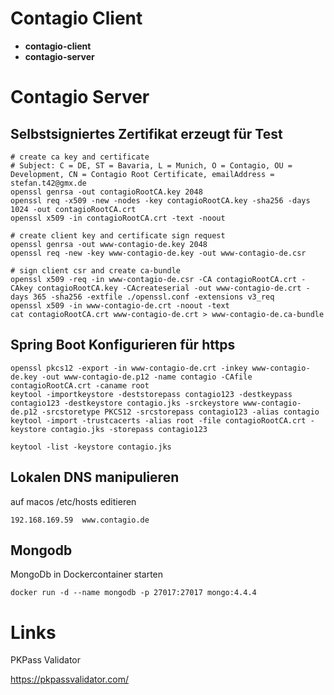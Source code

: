 # Contagio Client

* **contagio-client**
* **contagio-server**

# Contagio Server

## Selbstsigniertes Zertifikat erzeugt für Test
```
# create ca key and certificate
# Subject: C = DE, ST = Bavaria, L = Munich, O = Contagio, OU = Development, CN = Contagio Root Certificate, emailAddress = stefan.t42@gmx.de
openssl genrsa -out contagioRootCA.key 2048
openssl req -x509 -new -nodes -key contagioRootCA.key -sha256 -days 1024 -out contagioRootCA.crt
openssl x509 -in contagioRootCA.crt -text -noout

# create client key and certificate sign request
openssl genrsa -out www-contagio-de.key 2048
openssl req -new -key www-contagio-de.key -out www-contagio-de.csr

# sign client csr and create ca-bundle
openssl x509 -req -in www-contagio-de.csr -CA contagioRootCA.crt -CAkey contagioRootCA.key -CAcreateserial -out www-contagio-de.crt -days 365 -sha256 -extfile ./openssl.conf -extensions v3_req
openssl x509 -in www-contagio-de.crt -noout -text
cat contagioRootCA.crt www-contagio-de.crt > www-contagio-de.ca-bundle
```

## Spring Boot Konfigurieren für https

```
openssl pkcs12 -export -in www-contagio-de.crt -inkey www-contagio-de.key -out www-contagio-de.p12 -name contagio -CAfile contagioRootCA.crt -caname root
keytool -importkeystore -deststorepass contagio123 -destkeypass contagio123 -destkeystore contagio.jks -srckeystore www-contagio-de.p12 -srcstoretype PKCS12 -srcstorepass contagio123 -alias contagio
keytool -import -trustcacerts -alias root -file contagioRootCA.crt -keystore contagio.jks -storepass contagio123

keytool -list -keystore contagio.jks

```

## Lokalen DNS manipulieren
auf macos /etc/hosts editieren
```
192.168.169.59  www.contagio.de
```

## Mongodb
MongoDb in Dockercontainer starten
```
docker run -d --name mongodb -p 27017:27017 mongo:4.4.4
```

# Links
PKPass Validator

https://pkpassvalidator.com/
